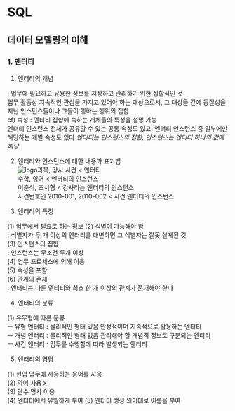 # SQL  

## 데이터 모델링의 이해  
  
### 1. 엔터티  
1. 엔터티의 개념  
  
: 업무에 필요하고 유용한 정보를 저장하고 관리하기 위한 집합적인 것  
업무 활동상 지속적인 관심을 가지고 있어야 하는 대상으로서, 그 대상들 간에 동질성을 지닌 인스턴스들이나 그들이 행하는 행위의 집합  
cf) 속성 : 엔터티 집합에 속하는 개체들의 특성을 설명 가능  
엔터티 인스턴스 전체가 공유할 수 있는 공통 속성도 있고, 엔터티 인스턴스 중 일부에만 해당하는 개별 속성도 있다
*엔터티는 인스턴스의 집합, 인스턴스는 엔터티 하나의 값에 해당*  
 
  2. 엔터티와 인스턴스에 대한 내용과  표기법  
 ![logo](http://www.dbguide.net/publishing/img/knowledge/SQL_023.jpg)과목, 강사 사건 < 엔터티  
 수학, 영어 < 엔터티의 인스턴스  
 이춘식, 조시형 < 강사라는 엔터티의 인스턴스  
 사건번호인 2010-001, 2010-002 < 사건 엔터티의 인스턴스  
  
3. 엔터티의 특징  
  
(1) 업무에서 필요로 하는 정보
(2) 식별이 가능해야 함  
: 식별자가 두 개 이상의 엔터티를 대변하면 그 식별자는 잘못 설계된 것  
(3) 인스턴스의 집합  
: 인스턴스는 무조건 두개 이상  
(4) 업무 프로세스에 의해 이용  
(5) 속성을 포함  
(6) 관계의 존재  
: 엔터티는 다른 엔터티와 최소 한 개 이상의 관계가 존재해야 한다  
  
4. 엔터티의 분류  
  
(1) 유무형에 따른 분류  
ㅡ 유형 엔터티 : 물리적인 형태 있음 안정적이며 지속적으로 활용하는 엔터티  
ㅡ 개념 엔터티 : 물리적인 형태 없음 관리해야 할 개념적 정보로 구분되는 엔터티  
ㅡ 사건 엔터티 : 업무를 수행함에 따라 발생되는 엔터티  
  
5. 엔터티의 명명  
  
(1) 현업 업무에 사용하는 용어를 사용  
(2) 약어 사용 x  
(3) 단수 명사 이용  
(4) 엔터티에서 유일하게 부여 
(5) 엔터티 생성 의미대로 이름을 부여  
  
